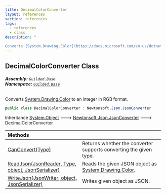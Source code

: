 ```yaml
---
title: DecimalColorConverter
layout: references
section: references
tags:
  - references
  - class
description: "

Converts [System.Drawing.Color](https://docs.microsoft.com/en-us/dotnet/api/System.Drawing.Color 'System.Drawing.Color') to an integer in RGB format."
---
```


## DecimalColorConverter Class
###### **Assembly:** `Guilded.Base`<br/>**Namespace:** [`Guilded.Base`](Guilded.Base.md 'Guilded.Base')

Converts [System.Drawing.Color](https://docs.microsoft.com/en-us/dotnet/api/System.Drawing.Color 'System.Drawing.Color') to an integer in RGB format.

```csharp
public class DecimalColorConverter : Newtonsoft.Json.JsonConverter
```

Inheritance [System.Object](https://docs.microsoft.com/en-us/dotnet/api/System.Object 'System.Object') &#129106; [Newtonsoft.Json.JsonConverter](https://docs.microsoft.com/en-us/dotnet/api/Newtonsoft.Json.JsonConverter 'Newtonsoft.Json.JsonConverter') &#129106; DecimalColorConverter

| Methods | |
| :--- | :--- |
| [CanConvert(Type)](DecimalColorConverter.CanConvert(Type).md 'Guilded.Base.DecimalColorConverter.CanConvert(System.Type)') | Returns whether the converter supports converting the given type. |
| [ReadJson(JsonReader, Type, object, JsonSerializer)](DecimalColorConverter.ReadJson(JsonReader,Type,object,JsonSerializer).md 'Guilded.Base.DecimalColorConverter.ReadJson(Newtonsoft.Json.JsonReader, System.Type, object, Newtonsoft.Json.JsonSerializer)') | Reads the given JSON object as [System.Drawing.Color](https://docs.microsoft.com/en-us/dotnet/api/System.Drawing.Color 'System.Drawing.Color'). |
| [WriteJson(JsonWriter, object, JsonSerializer)](DecimalColorConverter.WriteJson(JsonWriter,object,JsonSerializer).md 'Guilded.Base.DecimalColorConverter.WriteJson(Newtonsoft.Json.JsonWriter, object, Newtonsoft.Json.JsonSerializer)') | Writes given object as JSON. |
